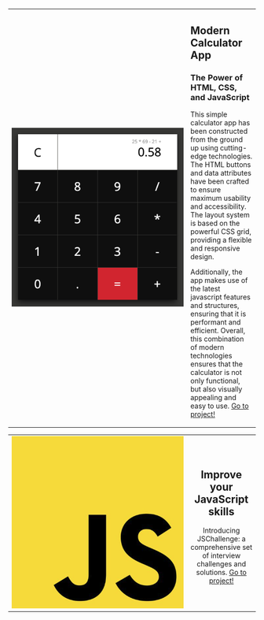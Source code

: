 <table>
<tr>
<td width="350px">
<img src="https://raw.githubusercontent.com/mariuspetrov/js-calculator/main/js_calculator.png" alt="js-calculator" width="350px"/>
</td>
  
<td>
<h2>Modern Calculator App</h2> 
<h3>The Power of HTML, CSS, and JavaScript</h3>

<p>This simple calculator app has been constructed from the ground up using cutting-edge technologies. The HTML buttons and data attributes have been crafted to ensure maximum usability and accessibility. The layout system is based on the powerful CSS grid, providing a flexible and responsive design.</p>

<p>Additionally, the app makes use of the latest javascript features and structures, ensuring that it is performant and efficient. Overall, this combination of modern technologies ensures that the calculator is not only functional, but also visually appealing and easy to use.
<a href="https://github.com/mariuspetrov/js-calculator/">Go to project!</a></p>
</td>
</tr>
</table>

<table>
<tr>
<td width="350px">
<img src="https://raw.githubusercontent.com/mariuspetrov/js-challenge/main/js.png" alt="js-challenge" width="350px"/>
</td>
  
<td>
<h2 align="center">Improve your JavaScript skills</h2> 
<p align="center">Introducing JSChallenge: a comprehensive set of interview challenges and solutions. 
<a href="https://github.com/mariuspetrov/js-challenge/">Go to project!</a></p> 
</td>
</tr>
</table>

